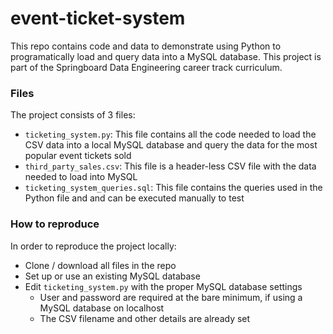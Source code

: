 # event-ticket-system

This repo contains code and data to demonstrate using Python to programatically load and query data into a MySQL database. This project is part of the Springboard Data Engineering career track curriculum.

### Files

The project consists of 3 files:
- `ticketing_system.py`: This file contains all the code needed to load the CSV data into a local MySQL database and query the data for the most popular event tickets sold
- `third_party_sales.csv`: This file is a header-less CSV file with the data needed to load into MySQL
- `ticketing_system_queries.sql`: This file contains the queries used in the Python file and and can be executed manually to test

### How to reproduce

In order to reproduce the project locally:
- Clone / download all files in the repo
- Set up or use an existing MySQL database
- Edit `ticketing_system.py` with the proper MySQL database settings
    - User and password are required at the bare minimum, if using a MySQL database on localhost
    - The CSV filename and other details are already set